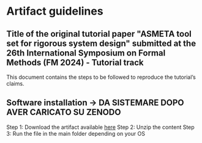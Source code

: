 # Artifact guidelines
## Title of the original tutorial paper "ASMETA tool set for rigorous system design" submitted at the 26th International Symposium on Formal Methods (FM 2024) - Tutorial track

This document contains the steps to be followed to reproduce the tutorial’s claims.

## Software installation -> DA SISTEMARE DOPO AVER CARICATO SU ZENODO
Step 1: Download the artifact available [here](https://foselab.unibg.it/asmeta/eclipse_asmeta_smv_2024_06_multios.zip)
Step 2: Unzip the content
Step 3: Run the file in the main folder depending on your OS 





